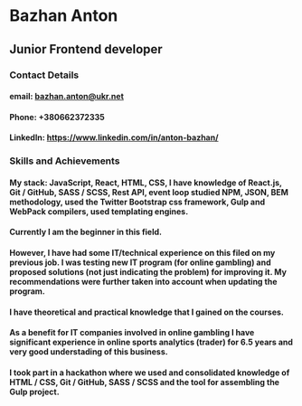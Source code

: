 # **Bazhan Anton**
## **Junior Frontend developer**


### **Contact Details**


#### email: bazhan.anton@ukr.net
#### Phone: +380662372335
#### LinkedIn: https://www.linkedin.com/in/anton-bazhan/


### **Skills and Achievements**


#### My stack: JavaScript, React, HTML, CSS, I have knowledge of React.js, Git / GitHub, SASS / SCSS, Rest API, event loop studied NPM, JSON, BEM methodology, used the Twitter Bootstrap css framework, Gulp and WebPack compilers, used templating engines. 

####  Currently I am the beginner in this field.
  
#### However, I have had some IT/technical experience on this filed on my previous job. I was testing new IT program (for online gambling) and proposed solutions (not just indicating the problem) for improving it. My recommendations were further taken into account when updating the program. 

####   I have theoretical and practical knowledge that I gained on the courses. 
   
####   As a benefit for IT companies involved in online gambling I have significant experience in online sports analytics (trader) for 6.5 years and very good understading of this business.
   
####   I took part in a hackathon where we used and consolidated knowledge of HTML / CSS, Git / GitHub, SASS / SCSS and the tool for assembling the Gulp project.

